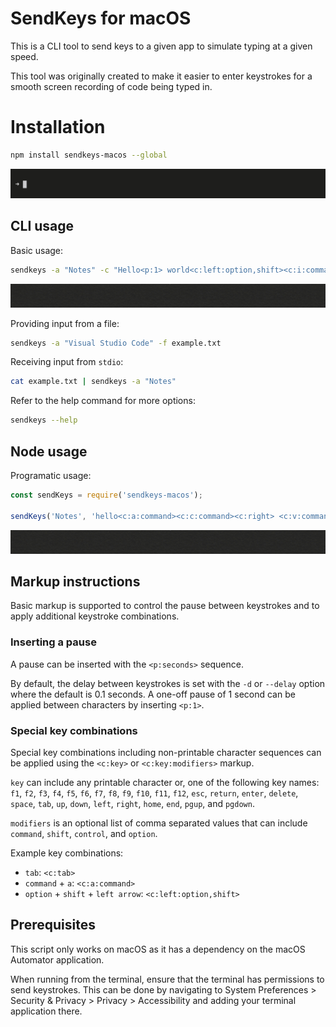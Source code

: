 # SendKeys for macOS

This is a CLI tool to send keys to a given app to simulate typing at a given speed.

This tool was originally created to make it easier to enter keystrokes for a smooth screen recording of code being typed in.

# Installation

```sh
npm install sendkeys-macos --global
```

![npm install animation example](docs/sendkeys.gif)

## CLI usage

Basic usage:

```sh
sendkeys -a "Notes" -c "Hello<p:1> world<c:left:option,shift><c:i:command>"
```

![hello world example](docs/example1.gif)

Providing input from a file:

```sh
sendkeys -a "Visual Studio Code" -f example.txt
```

Receiving input from `stdio`:

```sh
cat example.txt | sendkeys -a "Notes"
```

Refer to the help command for more options:

```sh
sendkeys --help
```

## Node usage

Programatic usage:

```js
const sendKeys = require('sendkeys-macos');

sendKeys('Notes', 'hello<c:a:command><c:c:command><c:right> <c:v:command>', { delay: 0.1, initialDelay: 1 });
```

![hello hello example](docs/example2.gif)

## Markup instructions

Basic markup is supported to control the pause between keystrokes and to apply additional keystroke combinations.

### Inserting a pause

A pause can be inserted with the `<p:seconds>` sequence.

By default, the delay between keystrokes is set with the `-d` or `--delay` option where the default is 0.1 seconds. A one-off pause of 1 second can be applied between characters by inserting `<p:1>`.

### Special key combinations

Special key combinations including non-printable character sequences can be applied using the `<c:key>` or `<c:key:modifiers>` markup.

`key` can include any printable character or, one of the following key names: `f1`, `f2`, `f3`, `f4`, `f5`, `f6`, `f7`, `f8`, `f9`, `f10`, `f11`, `f12`, `esc`, `return`, `enter`, `delete`, `space`, `tab`, `up`, `down`, `left`, `right`, `home`, `end`, `pgup`, and `pgdown`.

`modifiers` is an optional list of comma separated values that can include `command`, `shift`, `control`, and `option`.

Example key combinations:

- `tab`: `<c:tab>`
- `command` + `a`: `<c:a:command>`
- `option` + `shift` + `left arrow`: `<c:left:option,shift>`

## Prerequisites

This script only works on macOS as it has a dependency on the macOS Automator application.

When running from the terminal, ensure that the terminal has permissions to send keystrokes. This can be done by navigating to System Preferences > Security & Privacy > Privacy > Accessibility and adding your terminal application there.
